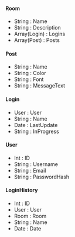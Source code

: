 #### Room
* String : Name
* String : Description
* Array(Login) : Logins
* Array(Post)  : Posts


#### Post
* String : Name
* String : Color
* String : Font
* String : MessageText


#### Login
* User   : User
* String : Name
* Date   : LastUpdate
* String : InProgress


#### User
* Int    : ID
* String : Username
* String : Email
* String : PasswordHash


#### LoginHistory
* Int    : ID
* User   : User
* Room   : Room
* String : Name
* Date   : Date

 